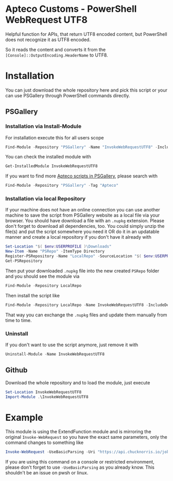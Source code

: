 
# Apteco Customs - PowerShell WebRequest UTF8

Helpful function for APIs, that return UTF8 encoded content, but PowerShell does not recognize it as UTF8 encoded.

So it reads the content and converts it from the `[Console]::OutputEncoding.HeaderName` to UTF8.


# Installation

You can just download the whole repository here and pick this script or your can use PSGallery through PowerShell commands directly.

## PSGallery

### Installation via Install-Module

For installation execute this for all users scope

```PowerShell
Find-Module -Repository "PSGallery" -Name "InvokeWebRequestUTF8" -IncludeDependencies | Install-Module -Verbose -Scope AllUsers
```

You can check the installed module with

```PowerShell
Get-InstalledModule InvokeWebRequestUTF8
```

If you want to find more [Apteco scripts in PSGallery](https://www.powershellgallery.com/packages?q=Tags%3A%22Apteco%22), please search with

```PowerShell
Find-Module -Repository "PSGallery" -Tag "Apteco"
```

### Installation via local Repository

If your machine does not have an online connection you can use another machine to save the script from PSGallery website as a local file via your browser. You should have download a file with an `.nupkg` extension. Please don't forget to download all dependencies, too. You could simply unzip the file(s) and put the script somewhere you need it OR do it in an updatable manner and create a local repository if you don't have it already with

```PowerShell
Set-Location "$( $env:USERPROFILE )\Downloads"
New-Item -Name "PSRepo" -ItemType Directory
Register-PSRepository -Name "LocalRepo" -SourceLocation "$( $env:USERPROFILE )\Downloads\PSRepo"
Get-PSRepository
```

Then put your downloaded `.nupkg` file into the new created `PSRepo` folder and you should see the module via 

```PowerShell
Find-Module -Repository LocalRepo
```

Then install the script like 

```PowerShell
Find-Module -Repository LocalRepo -Name InvokeWebRequestUTF8 -IncludeDependencies | Install-Module -Scope CurrentUser -Verbose
```

That way you can exchange the `.nupkg` files and update them manually from time to time.

### Uninstall

If you don't want to use the script anymore, just remove it with 

```PowerShell
Uninstall-Module -Name InvokeWebRequestUTF8
```



## Github

Download the whole repository and to load the module, just execute

```PowerShell
Set-Location InvokeWebRequestUTF8
Import-Module .\InvokeWebRequestUTF8
```

# Example

This module is using the ExtendFunction module and is mirroring the original `Invoke-WebRequest` so you have the exact same parameters, only the command changes to something like

```PowerShell
Invoke-WebRequest -UseBasicParsing -Uri "https://api.chucknorris.io/jokes/random" -Method "GET"
```

If you are using this command on a console or restricted environment, please don't forget to use `-UseBasicParsing` as you already know. This shouldn't be an issue on pwsh or linux.
